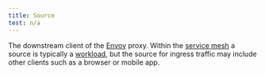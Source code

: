 ```yaml
---
title: Source
test: n/a
---
```


The downstream client of the [Envoy](/docs/reference/glossary/#envoy) proxy.
Within the [service mesh](/docs/reference/glossary/#service-mesh) a source is typically a
[workload](/docs/reference/glossary/#workload), but the source for ingress traffic may include other clients such as a
browser or mobile app.
